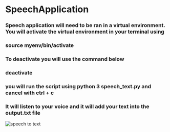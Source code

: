 # SpeechApplication

### Speech application will need to be ran in a virtual environment. You will activate the virtual environment in your terminal using 
### source myenv/bin/activate
### To deactivate you will use the command below
### deactivate
### you will run the script using python 3 speech_text.py and cancel with ctrl + c
### It will listen to  your voice and it will add your text into the output.txt file

![speech to text ](https://github.com/user-attachments/assets/53162b1f-b14e-4ae0-85e1-8d183881d929)
